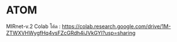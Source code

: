 # ATOM
MIRnet-v.2
Colab  โค้ด : https://colab.research.google.com/drive/1M-ZTWXVHWygfHq4vsFZcGRdh4iJVkGYl?usp=sharing
